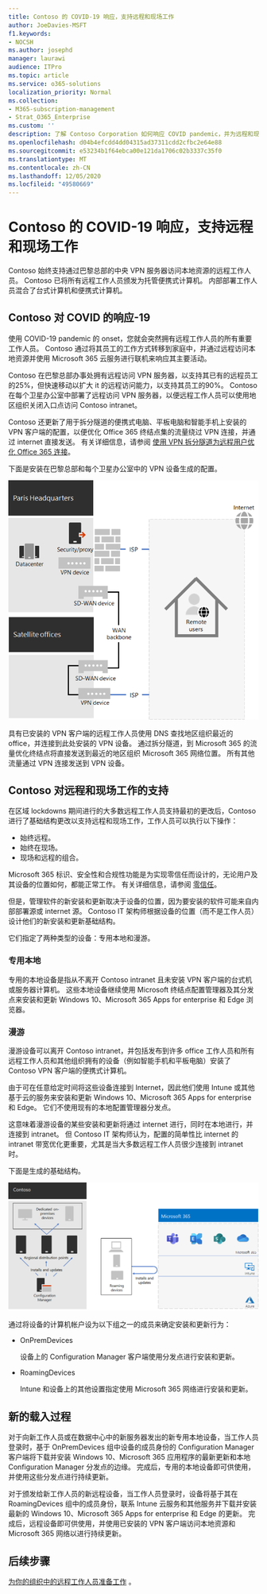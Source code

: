 ```yaml
---
title: Contoso 的 COVID-19 响应，支持远程和现场工作
author: JoeDavies-MSFT
f1.keywords:
- NOCSH
ms.author: josephd
manager: laurawi
audience: ITPro
ms.topic: article
ms.service: o365-solutions
localization_priority: Normal
ms.collection:
- M365-subscription-management
- Strat_O365_Enterprise
ms.custom: ''
description: 了解 Contoso Corporation 如何响应 COVID pandemic，并为远程和现场工作设计其软件安装和更新基础结构。
ms.openlocfilehash: d04b4efcdd4dd04315ad37311cdd2cfbc2e64e88
ms.sourcegitcommit: e53234b1f64ebca00e121da1706c02b3337c35f0
ms.translationtype: MT
ms.contentlocale: zh-CN
ms.lasthandoff: 12/05/2020
ms.locfileid: "49580669"
---
```

# <a name="contosos-covid-19-response-and-support-for-remote-and-onsite-work"></a>Contoso 的 COVID-19 响应，支持远程和现场工作

Contoso 始终支持通过巴黎总部的中央 VPN 服务器访问本地资源的远程工作人员。 Contoso 已将所有远程工作人员颁发为托管便携式计算机。 内部部署工作人员混合了台式计算机和便携式计算机。

## <a name="contosos-response-to-covid-19"></a>Contoso 对 COVID 的响应-19

使用 COVID-19 pandemic 的 onset，您就会突然拥有远程工作人员的所有重要工作人员。 Contoso 通过将其员工的工作方式转移到家庭中，并通过远程访问本地资源并使用 Microsoft 365 云服务进行联机来响应其主要活动。

Contoso 在巴黎总部办事处拥有远程访问 VPN 服务器，以支持其已有的远程员工的25%，但快速移动以扩大 it 的远程访问能力，以支持其员工的90%。 Contoso 在每个卫星办公室中部署了远程访问 VPN 服务器，以便远程工作人员可以使用地区组织关闭入口点访问 Contoso intranet。

Contoso 还更新了用于拆分隧道的便携式电脑、平板电脑和智能手机上安装的 VPN 客户端的配置，以便优化 Office 365 终结点集的流量绕过 VPN 连接，并通过 internet 直接发送。 有关详细信息，请参阅 [使用 VPN 拆分隧道为远程用户优化 Office 365 连接](../enterprise/microsoft-365-vpn-split-tunnel.md)。

下面是安装在巴黎总部和每个卫星办公室中的 VPN 设备生成的配置。 

![Contoso 的 VPN 基础结构](../media/contoso-remote-onsite-work/contoso-vpn-infrastructure.png)

具有已安装的 VPN 客户端的远程工作人员使用 DNS 查找地区组织最近的 office，并连接到此处安装的 VPN 设备。 通过拆分隧道，到 Microsoft 365 的流量优化终结点将直接发送到最近的地区组织 Microsoft 365 网络位置。 所有其他流量通过 VPN 连接发送到 VPN 设备。

## <a name="contosos-support-for-remote-and-onsite-work"></a>Contoso 对远程和现场工作的支持

在区域 lockdowns 期间进行的大多数远程工作人员支持最初的更改后，Contoso 进行了基础结构更改以支持远程和现场工作，工作人员可以执行以下操作：

- 始终远程。
- 始终在现场。
- 现场和远程的组合。

Microsoft 365 标识、安全性和合规性功能是为实现零信任而设计的，无论用户及其设备的位置如何，都能正常工作。 有关详细信息，请参阅 [零信任](https://www.microsoft.com/security/business/zero-trust)。

但是，管理软件的新安装和更新取决于设备的位置，因为要安装的软件可能来自内部部署源或 internet 源。 Contoso IT 架构师根据设备的位置（而不是工作人员）设计他们的新安装和更新基础结构。

它们指定了两种类型的设备：专用本地和漫游。

### <a name="dedicated-on-premises"></a>专用本地

专用的本地设备是指从不离开 Contoso intranet 且未安装 VPN 客户端的台式机或服务器计算机。 这些本地设备继续使用 Microsoft 终结点配置管理器及其分发点来安装和更新 Windows 10、Microsoft 365 Apps for enterprise 和 Edge 浏览器。

### <a name="roaming"></a>漫游

漫游设备可以离开 Contoso intranet，并包括发布到许多 office 工作人员和所有远程工作人员和其他组织拥有的设备（例如智能手机和平板电脑）安装了 Contoso VPN 客户端的便携式计算机。 

由于可在任意给定时间将这些设备连接到 Internet，因此他们使用 Intune 或其他基于云的服务来安装和更新 Windows 10、Microsoft 365 Apps for enterprise 和 Edge。 它们不使用现有的本地配置管理器分发点。

这意味着漫游设备的某些安装和更新将通过 internet 进行，同时在本地进行，并连接到 intranet。 但 Contoso IT 架构师认为，配置的简单性比 internet 的 intranet 带宽优化更重要，尤其是当大多数远程工作人员很少连接到 intranet 时。

下面是生成的基础结构。

![Contoso 的安装和更新基础结构](../media/contoso-remote-onsite-work/contoso-updates-infrastructure.png)

通过将设备的计算机帐户设为以下组之一的成员来确定安装和更新行为：

- OnPremDevices

  设备上的 Configuration Manager 客户端使用分发点进行安装和更新。

- RoamingDevices

  Intune 和设备上的其他设置指定使用 Microsoft 365 网络进行安装和更新。

## <a name="new-onboarding-process"></a>新的载入过程

对于向新工作人员或在数据中心中的新服务器发出的新专用本地设备，当工作人员登录时，基于 OnPremDevices 组中设备的成员身份的 Configuration Manager 客户端将下载并安装 Windows 10、Microsoft 365 应用程序的最新更新和本地 Configuration Manager 分发点的边缘。 完成后，专用的本地设备即可供使用，并使用这些分发点进行持续更新。

对于颁发给新工作人员的新远程设备，当工作人员登录时，设备将基于其在 RoamingDevices 组中的成员身份，联系 Intune 云服务和其他服务并下载并安装最新的 Windows 10、Microsoft 365 Apps for enterprise 和 Edge 的更新。 完成后，远程设备即可供使用，并使用已安装的 VPN 客户端访问本地资源和 Microsoft 365 网络以进行持续更新。

## <a name="next-step"></a>后续步骤

[为你的组织中的远程工作人员准备工作](empower-people-to-work-remotely.md) 。
